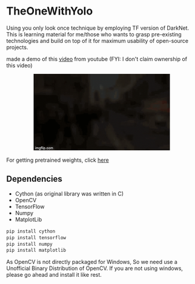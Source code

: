 # TheOneWithYolo
Using you only look once technique by employing TF version of DarkNet. This is learning material for me/those who wants to grasp pre-existing technologies and build on top of it for maximum usability of open-source projects.





made a demo of this [video](https://youtu.be/NyLF8nHIquM) from youtube (FYI: I don't claim ownership of this video)

<p align="center"> <img src="demo.gif" width: 800px height: 500px /> </p>

For getting pretrained weights, click [here](https://drive.google.com/drive/folders/0B1tW_VtY7onidEwyQ2FtQVplWEU)

## Dependencies

* Cython (as original library was written in C)
* OpenCV
* TensorFlow
* Numpy
* MatplotLib

```bash
pip install cython
pip install tensorflow
pip install numpy
pip install matplotlib
```
As OpenCV is not directly packaged for Windows, So we need use a Unofficial Binary Distribution of OpenCV.
If you are not using windows, please go ahead and install it like rest.
